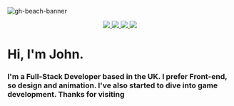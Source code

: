 ![gh-beach-banner](https://user-images.githubusercontent.com/57762234/185401269-59f0e43f-4035-4381-9fcb-8b8791974ccd.png)
<div align="center">
  <a href="www.linkedin.com/in/john-muir-118ab11a2">
    <img src="https://img.shields.io/badge/linkedin-%230077B5.svg?style=for-the-badge&logo=linkedin&logoColor=white"/>
  </a>
  <a href="https://www.instagram.com/john.r.muir/">
    <img src="https://img.shields.io/badge/Instagram-%23E4405F.svg?style=for-the-badge&logo=Instagram&logoColor=white"/>
  </a>
  <a href="https://codepen.io/Johnmuir2001">
    <img src="https://img.shields.io/badge/Codepen-000000?style=for-the-badge&logo=codepen&logoColor=white"/>
  </a>
  <a href="https://github.com/johnmuir2001">
    <img src="https://img.shields.io/badge/github-%23121011.svg?style=for-the-badge&logo=github&logoColor=white"/>
  </a>
</div>
<h1>Hi, I'm John. </h1>
<h3>I'm a Full-Stack Developer based in the UK. I prefer Front-end, so design and animation. I've also started to dive into game development. Thanks for visiting</h3>
